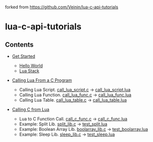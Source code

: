 forked from https://github.com/Veinin/lua-c-api-tutorials

# lua-c-api-tutorials

## Contents

* [Get Started](./doc/01_get_started.md)
  * [Hello World](./src/01.hello.c)
  * [Lua Stack](./src/02_stack.c)

* [Calling Lua From a C Program](./doc/02_calling_lua_from_a_c_program.md)
  * Calling Lua Script.  [call_lua_script.c](./src/03_call_lua_script.c) -> [call_lua_script.lua](./src/call_lua_script.lua)
  * Calling Lua Function.  [call_lua_func.c](./src/04_call_lua_func.c) -> [call_lua_func.lua](./src/call_lua_script.lua)
  * Calling Lua Table.  [call_lua_table.c](./src/05_call_lua_table.c) -> [call_lua_table.lua](./src/call_lua_table.lua)

* [Calling C from Lua](/doc/03_calling_c_from_lua.md)
  * Lua to C Function Call.  [call_c_func.c](./src/06_call_lua_script.c) -> [call_c_func.lua](./src/call_c_func.lua)
  * Example: Split Lib.  [split_lib.c](./src/07_split_lib.c) -> [test_split.lua](./src/test_split.lua)
  * Example: Boolean Array Lib.  [boolarray_lib.c](./src/08_boolarray_lib.c) -> [test_boolarray.lua](./src/test_boolarray.lua)
  * Example: Sleep Lib.  [sleep_lib.c](./src/09_sleep_lib.c) -> [test_sleep.lua](./src/test_sleep.lua)